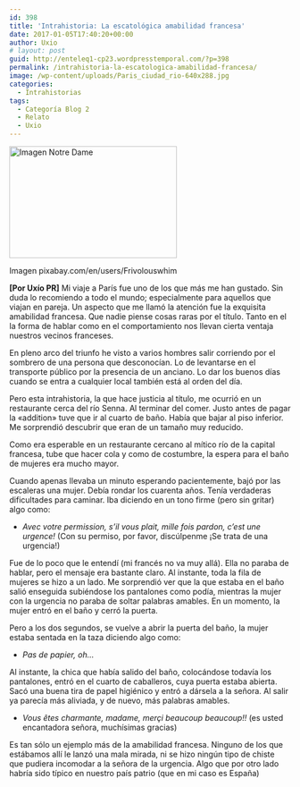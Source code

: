 ```yaml
---
id: 398
title: 'Intrahistoria: La escatológica amabilidad francesa'
date: 2017-01-05T17:40:20+00:00
author: Uxio
# layout: post
guid: http://enteleq1-cp23.wordpresstemporal.com/?p=398
permalink: /intrahistoria-la-escatologica-amabilidad-francesa/
image: /wp-content/uploads/Paris_ciudad_rio-640x288.jpg
categories:
  - Intrahistorias
tags:
  - Categoría Blog 2
  - Relato
  - Uxio
---
```

<div id="attachment_1188" style="width: 310px" class="wp-caption alignleft">
  <a href="http://entelequia.info/wp-content/uploads/Paris_ciudad_rio.jpg"><img aria-describedby="caption-attachment-1188" class="size-medium wp-image-1188" src="http://entelequia.info/wp-content/uploads/Paris_ciudad_rio-300x200.jpg" alt="Imagen Notre Dame" width="300" height="200" srcset="http://entelequia.info/wp-content/uploads/Paris_ciudad_rio-300x200.jpg 300w, http://entelequia.info/wp-content/uploads/Paris_ciudad_rio-450x300.jpg 450w, http://entelequia.info/wp-content/uploads/Paris_ciudad_rio.jpg 640w" sizes="(max-width: 300px) 100vw, 300px" /></a>
  
  <p id="caption-attachment-1188" class="wp-caption-text">
    Imagen pixabay.com/en/users/Frivolouswhim
  </p>
</div>

**[Por Uxío PR]** Mi viaje a París fue uno de los que más me han gustado. Sin duda lo recomiendo a todo el mundo; especialmente para aquellos que viajan en pareja. Un aspecto que me llamó la atención fue la exquisita amabilidad francesa. Que nadie piense cosas raras por el título. Tanto en el la forma de hablar como en el comportamiento nos llevan cierta ventaja nuestros vecinos franceses.

En pleno arco del triunfo he visto a varios hombres salir corriendo por el sombrero de una persona que desconocían. Lo de levantarse en el transporte público por la presencia de un anciano. Lo dar los buenos días cuando se entra a cualquier local también está al orden del día.

Pero esta intrahistoria, la que hace justicia al título, me ocurrió en un restaurante cerca del río Senna. Al terminar del comer. Justo antes de pagar la «addition» tuve que ir al cuarto de baño. Había que bajar al piso inferior. Me sorprendió descubrir que eran de un tamaño muy reducido.

Como era esperable en un restaurante cercano al mítico río de la capital francesa, tube que hacer cola y como de costumbre, la espera para el baño de mujeres era mucho mayor.

Cuando apenas llevaba un minuto esperando pacientemente, bajó por las escaleras una mujer. Debía rondar los cuarenta años. Tenía verdaderas dificultades para caminar. Iba diciendo en un tono firme (pero sin gritar) algo como:

  * _Avec votre permission, s&#8217;il vous plait, mille fois pardon, c&#8217;est une urgence!_ (Con su permiso, por favor, discúlpenme ¡Se trata de una urgencia!)

Fue de lo poco que le entendí (mi francés no va muy allá). Ella no paraba de hablar, pero el mensaje era bastante claro. Al instante, toda la fila de mujeres se hizo a un lado. Me sorprendió ver que la que estaba en el baño salió enseguida subiéndose los pantalones como podía, mientras la mujer con la urgencia no paraba de soltar palabras amables. En un momento, la mujer entró en el baño y cerró la puerta.

Pero a los dos segundos, se vuelve a abrir la puerta del baño, la mujer estaba sentada en la taza diciendo algo como:

  * _Pas de papier, oh&#8230;_

Al instante, la chica que había salido del baño, colocándose todavía los pantalones, entró en el cuarto de caballeros, cuya puerta estaba abierta. Sacó una buena tira de papel higiénico y entró a dársela a la señora. Al salir ya parecía más aliviada, y de nuevo, más palabras amables.

  * _Vous êtes charmante, madame, merçi beaucoup beaucoup!!_ (es usted encantadora señora, muchísimas gracias)

Es tan sólo un ejemplo más de la amabilidad francesa. Ninguno de los que estábamos allí le lanzó una mala mirada, ni se hizo ningún tipo de chiste que pudiera incomodar a la señora de la urgencia. Algo que por otro lado habría sido típico en nuestro país patrio (que en mi caso es España)